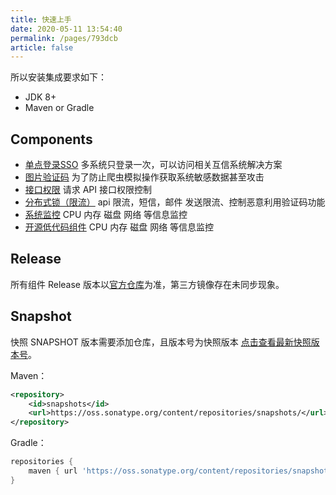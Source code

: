 ```yaml
---
title: 快速上手
date: 2020-05-11 13:54:40
permalink: /pages/793dcb
article: false
---
```


所以安装集成要求如下：

- JDK 8+
- Maven or Gradle

## Components

- [单点登录SSO](/pages/9xd005) 多系统只登录一次，可以访问相关互信系统解决方案
- [图片验证码](/pages/9xd006) 为了防止爬虫模拟操作获取系统敏感数据甚至攻击
- [接口权限](/pages/9xd007) 请求 API 接口权限控制
- [分布式锁（限流）](/pages/9xd009) api 限流，短信，邮件 发送限流、控制恶意利用验证码功能
- [系统监控](/pages/9xd010) CPU 内存 磁盘 网络 等信息监控
- [开源低代码组件](/pages/a10ce8) CPU 内存 磁盘 网络 等信息监控


## Release

所有组件 Release 版本以[官方仓库](https://search.maven.org/search?q=aizuda)为准，第三方镜像存在未同步现象。


## Snapshot

快照 SNAPSHOT 版本需要添加仓库，且版本号为快照版本 [点击查看最新快照版本号](https://oss.sonatype.org/content/repositories/snapshots/com/aizuda)。

Maven：

```xml
<repository>
    <id>snapshots</id>
    <url>https://oss.sonatype.org/content/repositories/snapshots/</url>
</repository>
```

Gradle：

```groovy
repositories {
    maven { url 'https://oss.sonatype.org/content/repositories/snapshots/' }
}
```
